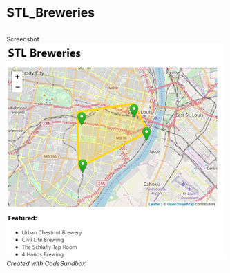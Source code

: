 # STL_Breweries

<br>
Screenshot<br>
<img src="stl_breweries.png">
<br>
<i>Created with CodeSandbox</i>
